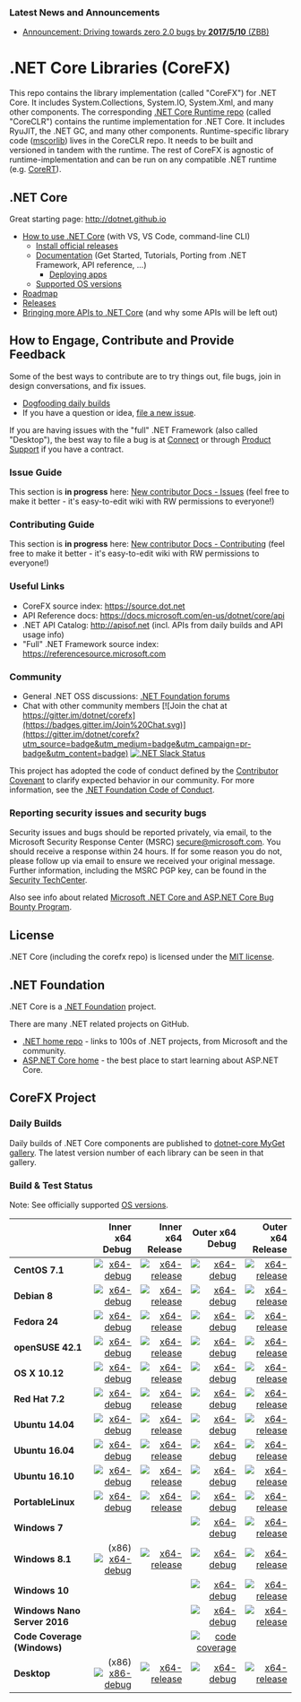 ### Latest News and Announcements

* [Announcement: Driving towards zero 2.0 bugs by **2017/5/10** (ZBB)](https://github.com/dotnet/corefx/issues/17619)



# .NET Core Libraries (CoreFX)

This repo contains the library implementation (called "CoreFX") for .NET Core. It includes System.Collections, System.IO, System.Xml, and many other components.
The corresponding [.NET Core Runtime repo](https://github.com/dotnet/coreclr) (called "CoreCLR") contains the runtime implementation for .NET Core. It includes RyuJIT, the .NET GC, and many other components.
Runtime-specific library code ([mscorlib](https://github.com/dotnet/coreclr/tree/master/src/mscorlib)) lives in the CoreCLR repo. It needs to be built and versioned in tandem with the runtime. The rest of CoreFX is agnostic of runtime-implementation and can be run on any compatible .NET runtime (e.g. [CoreRT](https://github.com/dotnet/corert)).



## .NET Core

Great starting page: http://dotnet.github.io

* [How to use .NET Core](https://github.com/dotnet/core/#get-started) (with VS, VS Code, command-line CLI)
  * [Install official releases](https://www.microsoft.com/net/core)
  * [Documentation](https://docs.microsoft.com/en-us/dotnet) (Get Started, Tutorials, Porting from .NET Framework, API reference, ...)
    * [Deploying apps](https://docs.microsoft.com/en-us/dotnet/articles/core/preview3/deploying)
  * [Supported OS versions](https://github.com/dotnet/core/blob/master/roadmap.md#technology-roadmaps)
* [Roadmap](https://github.com/dotnet/core/blob/master/roadmap.md)
* [Releases](https://github.com/dotnet/core/tree/master/release-notes)
* [Bringing more APIs to .NET Core](https://github.com/dotnet/corefx/blob/master/Documentation/project-docs/porting.md) (and why some APIs will be left out)



## How to Engage, Contribute and Provide Feedback

Some of the best ways to contribute are to try things out, file bugs, join in design conversations, and fix issues.

* [Dogfooding daily builds](https://github.com/dotnet/corefx/blob/master/Documentation/project-docs/dogfooding.md)
* If you have a question or idea, [file a new issue](https://github.com/dotnet/corefx/issues/new).

If you are having issues with the "full" .NET Framework (also called "Desktop"), the best way to file a bug is at [Connect](http://connect.microsoft.com/VisualStudio) or through [Product Support](https://support.microsoft.com/en-us/contactus?ws=support) if you have a contract.

### Issue Guide

This section is **in progress** here: [New contributor Docs - Issues](https://github.com/dotnet/corefx/wiki/New-contributor-Docs#issue-guide) (feel free to make it better - it's easy-to-edit wiki with RW permissions to everyone!)

### Contributing Guide

This section is **in progress** here: [New contributor Docs - Contributing](https://github.com/dotnet/corefx/wiki/New-contributor-Docs#contributing-guide) (feel free to make it better - it's easy-to-edit wiki with RW permissions to everyone!) 

### Useful Links

* CoreFX source index: https://source.dot.net
* API Reference docs: https://docs.microsoft.com/en-us/dotnet/core/api
* .NET API Catalog: http://apisof.net (incl. APIs from daily builds and API usage info)
* "Full" .NET Framework source index: https://referencesource.microsoft.com

### Community

* General .NET OSS discussions: [.NET Foundation forums](http://forums.dotnetfoundation.org)
* Chat with other community members [![Join the chat at https://gitter.im/dotnet/corefx](https://badges.gitter.im/Join%20Chat.svg)](https://gitter.im/dotnet/corefx?utm_source=badge&utm_medium=badge&utm_campaign=pr-badge&utm_content=badge) [![.NET Slack Status](https://aspnetcoreslack.herokuapp.com/badge.svg?2)](http://tattoocoder.com/aspnet-slack-sign-up)

This project has adopted the code of conduct defined by the [Contributor Covenant](http://contributor-covenant.org/)
to clarify expected behavior in our community. For more information, see the [.NET Foundation Code of Conduct](http://www.dotnetfoundation.org/code-of-conduct).

### Reporting security issues and security bugs

Security issues and bugs should be reported privately, via email, to the Microsoft Security Response Center (MSRC) <secure@microsoft.com>. You should receive a response within 24 hours. If for some reason you do not, please follow up via email to ensure we received your original message. Further information, including the MSRC PGP key, can be found in the [Security TechCenter](https://technet.microsoft.com/en-us/security/ff852094.aspx).

Also see info about related [Microsoft .NET Core and ASP.NET Core Bug Bounty Program](https://technet.microsoft.com/en-us/mt764065.aspx).

## License

.NET Core (including the corefx repo) is licensed under the [MIT license](LICENSE).



## .NET Foundation

.NET Core is a [.NET Foundation](http://www.dotnetfoundation.org/projects) project.

There are many .NET related projects on GitHub.

- [.NET home repo](https://github.com/Microsoft/dotnet) - links to 100s of .NET projects, from Microsoft and the community.
- [ASP.NET Core home](https://github.com/aspnet/home) - the best place to start learning about ASP.NET Core.



## CoreFX Project

### Daily Builds

Daily builds of .NET Core components are published to [dotnet-core MyGet gallery](https://dotnet.myget.org/gallery/dotnet-core).
The latest version number of each library can be seen in that gallery.

### Build & Test Status

Note: See officially supported [OS versions](https://github.com/dotnet/core/blob/master/roadmap.md#technology-roadmaps).

|    | Inner x64 Debug | Inner x64 Release | Outer x64 Debug | Outer x64 Release |
|:---|----------------:|------------------:|----------------:|------------------:|
|**CentOS 7.1**|[![x64-debug](https://ci.dot.net/job/dotnet_corefx/job/release_2.0.0/job/centos7.1_debug/badge/icon)](https://ci.dot.net/job/dotnet_corefx/job/release_2.0.0/job/centos7.1_debug/lastCompletedBuild/testReport)|[![x64-release](https://ci.dot.net/job/dotnet_corefx/job/release_2.0.0/job/centos7.1_release/badge/icon)](https://ci.dot.net/job/dotnet_corefx/job/release_2.0.0/job/centos7.1_release/lastCompletedBuild/testReport)|[![x64-debug](https://ci.dot.net/job/dotnet_corefx/job/release_2.0.0/job/outerloop_netcoreapp_centos7.1_debug/badge/icon)](https://ci.dot.net/job/dotnet_corefx/job/release_2.0.0/job/outerloop_netcoreapp_centos7.1_debug/lastCompletedBuild/testReport)|[![x64-release](https://ci.dot.net/job/dotnet_corefx/job/release_2.0.0/job/outerloop_netcoreapp_centos7.1_release/badge/icon)](https://ci.dot.net/job/dotnet_corefx/job/release_2.0.0/job/outerloop_netcoreapp_centos7.1_release/lastCompletedBuild/testReport)|
|**Debian 8**|[![x64-debug](https://ci.dot.net/job/dotnet_corefx/job/release_2.0.0/job/debian8.4_debug/badge/icon)](https://ci.dot.net/job/dotnet_corefx/job/release_2.0.0/job/debian8.4_debug/lastCompletedBuild/testReport)|[![x64-release](https://ci.dot.net/job/dotnet_corefx/job/release_2.0.0/job/debian8.4_release/badge/icon)](https://ci.dot.net/job/dotnet_corefx/job/release_2.0.0/job/debian8.4_release/lastCompletedBuild/testReport)|[![x64-debug](https://ci.dot.net/job/dotnet_corefx/job/release_2.0.0/job/outerloop_netcoreapp_debian8.4_debug/badge/icon)](https://ci.dot.net/job/dotnet_corefx/job/release_2.0.0/job/outerloop_netcoreapp_debian8.4_debug/lastCompletedBuild/testReport)|[![x64-release](https://ci.dot.net/job/dotnet_corefx/job/release_2.0.0/job/outerloop_netcoreapp_debian8.4_release/badge/icon)](https://ci.dot.net/job/dotnet_corefx/job/release_2.0.0/job/outerloop_netcoreapp_debian8.4_release/lastCompletedBuild/testReport)|
|**Fedora 24**|[![x64-debug](https://ci.dot.net/job/dotnet_corefx/job/release_2.0.0/job/fedora24_debug/badge/icon)](https://ci.dot.net/job/dotnet_corefx/job/release_2.0.0/job/fedora24_debug/lastCompletedBuild/testReport)|[![x64-release](https://ci.dot.net/job/dotnet_corefx/job/release_2.0.0/job/fedora24_release/badge/icon)](https://ci.dot.net/job/dotnet_corefx/job/release_2.0.0/job/fedora24_release/lastCompletedBuild/testReport)|[![x64-debug](https://ci.dot.net/job/dotnet_corefx/job/release_2.0.0/job/outerloop_netcoreapp_fedora24_debug/badge/icon)](https://ci.dot.net/job/dotnet_corefx/job/release_2.0.0/job/outerloop_netcoreapp_fedora24_debug/lastCompletedBuild/testReport)|[![x64-release](https://ci.dot.net/job/dotnet_corefx/job/release_2.0.0/job/outerloop_netcoreapp_fedora24_release/badge/icon)](https://ci.dot.net/job/dotnet_corefx/job/release_2.0.0/job/outerloop_netcoreapp_fedora24_release/lastCompletedBuild/testReport)|
|**openSUSE 42.1**|[![x64-debug](https://ci.dot.net/job/dotnet_corefx/job/release_2.0.0/job/opensuse42.1_debug/badge/icon)](https://ci.dot.net/job/dotnet_corefx/job/release_2.0.0/job/opensuse42.1_debug/lastCompletedBuild/testReport)|[![x64-release](https://ci.dot.net/job/dotnet_corefx/job/release_2.0.0/job/opensuse42.1_release/badge/icon)](https://ci.dot.net/job/dotnet_corefx/job/release_2.0.0/job/opensuse42.1_release/lastCompletedBuild/testReport)|[![x64-debug](https://ci.dot.net/job/dotnet_corefx/job/release_2.0.0/job/outerloop_netcoreapp_opensuse42.1_debug/badge/icon)](https://ci.dot.net/job/dotnet_corefx/job/release_2.0.0/job/outerloop_netcoreapp_opensuse42.1_debug/lastCompletedBuild/testReport)|[![x64-release](https://ci.dot.net/job/dotnet_corefx/job/release_2.0.0/job/outerloop_netcoreapp_opensuse42.1_release/badge/icon)](https://ci.dot.net/job/dotnet_corefx/job/release_2.0.0/job/outerloop_netcoreapp_opensuse42.1_release/lastCompletedBuild/testReport)|
|**OS X 10.12**|[![x64-debug](https://ci.dot.net/job/dotnet_corefx/job/release_2.0.0/job/osx10.12_debug/badge/icon)](https://ci.dot.net/job/dotnet_corefx/job/release_2.0.0/job/osx10.12_debug/lastCompletedBuild/testReport)|[![x64-release](https://ci.dot.net/job/dotnet_corefx/job/release_2.0.0/job/osx10.12_release/badge/icon)](https://ci.dot.net/job/dotnet_corefx/job/release_2.0.0/job/osx10.12_release/lastCompletedBuild/testReport)|[![x64-debug](https://ci.dot.net/job/dotnet_corefx/job/release_2.0.0/job/outerloop_netcoreapp_osx_debug/badge/icon)](https://ci.dot.net/job/dotnet_corefx/job/release_2.0.0/job/outerloop_netcoreapp_osx_debug/lastCompletedBuild/testReport)|[![x64-release](https://ci.dot.net/job/dotnet_corefx/job/release_2.0.0/job/outerloop_netcoreapp_osx_release/badge/icon)](https://ci.dot.net/job/dotnet_corefx/job/release_2.0.0/job/outerloop_netcoreapp_osx_release/lastCompletedBuild/testReport)|
|**Red Hat 7.2**|[![x64-debug](https://ci.dot.net/job/dotnet_corefx/job/release_2.0.0/job/rhel7.2_debug/badge/icon)](https://ci.dot.net/job/dotnet_corefx/job/release_2.0.0/job/rhel7.2_debug/lastCompletedBuild/testReport)|[![x64-release](https://ci.dot.net/job/dotnet_corefx/job/release_2.0.0/job/rhel7.2_release/badge/icon)](https://ci.dot.net/job/dotnet_corefx/job/release_2.0.0/job/rhel7.2_release/lastCompletedBuild/testReport)|[![x64-debug](https://ci.dot.net/job/dotnet_corefx/job/release_2.0.0/job/outerloop_netcoreapp_rhel7.2_debug/badge/icon)](https://ci.dot.net/job/dotnet_corefx/job/release_2.0.0/job/outerloop_netcoreapp_rhel7.2_debug/lastCompletedBuild/testReport)|[![x64-release](https://ci.dot.net/job/dotnet_corefx/job/release_2.0.0/job/outerloop_netcoreapp_rhel7.2_release/badge/icon)](https://ci.dot.net/job/dotnet_corefx/job/release_2.0.0/job/outerloop_netcoreapp_rhel7.2_release/lastCompletedBuild/testReport)|
|**Ubuntu 14.04**|[![x64-debug](https://ci.dot.net/job/dotnet_corefx/job/release_2.0.0/job/ubuntu14.04_debug/badge/icon)](https://ci.dot.net/job/dotnet_corefx/job/release_2.0.0/job/ubuntu14.04_debug/lastCompletedBuild/testReport)|[![x64-release](https://ci.dot.net/job/dotnet_corefx/job/release_2.0.0/job/ubuntu14.04_release/badge/icon)](https://ci.dot.net/job/dotnet_corefx/job/release_2.0.0/job/ubuntu14.04_release/lastCompletedBuild/testReport)|[![x64-debug](https://ci.dot.net/job/dotnet_corefx/job/release_2.0.0/job/outerloop_netcoreapp_ubuntu14.04_debug/badge/icon)](https://ci.dot.net/job/dotnet_corefx/job/release_2.0.0/job/outerloop_netcoreapp_ubuntu14.04_debug/lastCompletedBuild/testReport)|[![x64-release](https://ci.dot.net/job/dotnet_corefx/job/release_2.0.0/job/outerloop_netcoreapp_ubuntu14.04_release/badge/icon)](https://ci.dot.net/job/dotnet_corefx/job/release_2.0.0/job/outerloop_netcoreapp_ubuntu14.04_release/lastCompletedBuild/testReport)|
|**Ubuntu 16.04**|[![x64-debug](https://ci.dot.net/job/dotnet_corefx/job/release_2.0.0/job/ubuntu16.04_debug/badge/icon)](https://ci.dot.net/job/dotnet_corefx/job/release_2.0.0/job/ubuntu16.04_debug/lastCompletedBuild/testReport)|[![x64-release](https://ci.dot.net/job/dotnet_corefx/job/release_2.0.0/job/ubuntu16.04_release/badge/icon)](https://ci.dot.net/job/dotnet_corefx/job/release_2.0.0/job/ubuntu16.04_release/lastCompletedBuild/testReport)|[![x64-debug](https://ci.dot.net/job/dotnet_corefx/job/release_2.0.0/job/outerloop_netcoreapp_ubuntu16.04_debug/badge/icon)](https://ci.dot.net/job/dotnet_corefx/job/release_2.0.0/job/outerloop_netcoreapp_ubuntu16.04_debug/lastCompletedBuild/testReport)|[![x64-release](https://ci.dot.net/job/dotnet_corefx/job/release_2.0.0/job/outerloop_netcoreapp_ubuntu16.04_release/badge/icon)](https://ci.dot.net/job/dotnet_corefx/job/release_2.0.0/job/outerloop_netcoreapp_ubuntu16.04_release/lastCompletedBuild/testReport)|
|**Ubuntu 16.10**|[![x64-debug](https://ci.dot.net/job/dotnet_corefx/job/release_2.0.0/job/ubuntu16.10_debug/badge/icon)](https://ci.dot.net/job/dotnet_corefx/job/release_2.0.0/job/ubuntu16.10_debug/lastCompletedBuild/testReport)|[![x64-release](https://ci.dot.net/job/dotnet_corefx/job/release_2.0.0/job/ubuntu16.10_release/badge/icon)](https://ci.dot.net/job/dotnet_corefx/job/release_2.0.0/job/ubuntu16.10_release/lastCompletedBuild/testReport)|[![x64-debug](https://ci.dot.net/job/dotnet_corefx/job/release_2.0.0/job/outerloop_netcoreapp_ubuntu16.10_debug/badge/icon)](https://ci.dot.net/job/dotnet_corefx/job/release_2.0.0/job/outerloop_netcoreapp_ubuntu16.10_debug/lastCompletedBuild/testReport)|[![x64-release](https://ci.dot.net/job/dotnet_corefx/job/release_2.0.0/job/outerloop_netcoreapp_ubuntu16.10_release/badge/icon)](https://ci.dot.net/job/dotnet_corefx/job/release_2.0.0/job/outerloop_netcoreapp_ubuntu16.10_release/lastCompletedBuild/testReport)|
|**PortableLinux**|[![x64-debug](https://ci.dot.net/job/dotnet_corefx/job/release_2.0.0/job/portablelinux_debug/badge/icon)](https://ci.dot.net/job/dotnet_corefx/job/release_2.0.0/job/portablelinux_debug/lastCompletedBuild/testReport)|[![x64-release](https://ci.dot.net/job/dotnet_corefx/job/release_2.0.0/job/portablelinux_release/badge/icon)](https://ci.dot.net/job/dotnet_corefx/job/release_2.0.0/job/portablelinux_release/lastCompletedBuild/testReport)|[![x64-debug](https://ci.dot.net/job/dotnet_corefx/job/release_2.0.0/job/outerloop_netcoreapp_portablelinux_debug/badge/icon)](https://ci.dot.net/job/dotnet_corefx/job/release_2.0.0/job/outerloop_netcoreapp_portablelinux_debug/lastCompletedBuild/testReport)|[![x64-release](https://ci.dot.net/job/dotnet_corefx/job/release_2.0.0/job/outerloop_netcoreapp_portablelinux_release/badge/icon)](https://ci.dot.net/job/dotnet_corefx/job/release_2.0.0/job/outerloop_netcoreapp_portablelinux_release/lastCompletedBuild/testReport)|
|**Windows 7**| | |[![x64-debug](https://ci.dot.net/job/dotnet_corefx/job/release_2.0.0/job/outerloop_netcoreapp_win7_debug/badge/icon)](https://ci.dot.net/job/dotnet_corefx/job/release_2.0.0/job/outerloop_netcoreapp_win7_debug/lastCompletedBuild/testReport)|[![x64-release](https://ci.dot.net/job/dotnet_corefx/job/release_2.0.0/job/outerloop_netcoreapp_win7_release/badge/icon)](https://ci.dot.net/job/dotnet_corefx/job/release_2.0.0/job/outerloop_netcoreapp_win7_release/lastCompletedBuild/testReport)|
|**Windows 8.1**|(x86) [![x64-debug](https://ci.dot.net/job/dotnet_corefx/job/release_2.0.0/job/windows_nt_debug/badge/icon)](https://ci.dot.net/job/dotnet_corefx/job/release_2.0.0/job/windows_nt_debug/lastCompletedBuild/testReport)|[![x64-release](https://ci.dot.net/job/dotnet_corefx/job/release_2.0.0/job/windows_nt_release/badge/icon)](https://ci.dot.net/job/dotnet_corefx/job/release_2.0.0/job/windows_nt_release/lastCompletedBuild/testReport)|[![x64-debug](https://ci.dot.net/job/dotnet_corefx/job/release_2.0.0/job/outerloop_netcoreapp_windows_nt_debug/badge/icon)](https://ci.dot.net/job/dotnet_corefx/job/release_2.0.0/job/outerloop_netcoreapp_windows_nt_debug/lastCompletedBuild/testReport)|[![x64-release](https://ci.dot.net/job/dotnet_corefx/job/release_2.0.0/job/outerloop_netcoreapp_windows_nt_release/badge/icon)](https://ci.dot.net/job/dotnet_corefx/job/release_2.0.0/job/outerloop_netcoreapp_windows_nt_release/lastCompletedBuild/testReport)|
|**Windows 10**| | |[![x64-debug](https://ci.dot.net/job/dotnet_corefx/job/release_2.0.0/job/outerloop_netcoreapp_win10_debug/badge/icon)](https://ci.dot.net/job/dotnet_corefx/job/release_2.0.0/job/outerloop_netcoreapp_win10_debug/lastCompletedBuild/testReport)|[![x64-release](https://ci.dot.net/job/dotnet_corefx/job/release_2.0.0/job/outerloop_netcoreapp_win10_release/badge/icon)](https://ci.dot.net/job/dotnet_corefx/job/release_2.0.0/job/outerloop_netcoreapp_win10_release/lastCompletedBuild/testReport)|
|**Windows Nano Server 2016**| | |[![x64-debug](https://ci.dot.net/job/dotnet_corefx/job/release_2.0.0/job/outerloop_winnano16_debug/badge/icon)](https://ci.dot.net/job/dotnet_corefx/job/release_2.0.0/job/outerloop_winnano16_debug/lastCompletedBuild/testReport)|[![x64-release](https://ci.dot.net/job/dotnet_corefx/job/release_2.0.0/job/outerloop_winnano16_release/badge/icon)](https://ci.dot.net/job/dotnet_corefx/job/release_2.0.0/job/outerloop_winnano16_release/lastCompletedBuild/testReport)|
|**Code Coverage (Windows)**| | |[![code coverage](https://ci.dot.net/job/dotnet_corefx/job/release_2.0.0/job/code_coverage_windows/badge/icon)](https://ci.dot.net/job/dotnet_corefx/job/release_2.0.0/job/code_coverage_windows/Code_Coverage_Report)|
|**Desktop**|(x86) [![x86-debug](https://ci.dot.net/job/dotnet_corefx/job/release_2.0.0/job/netfx_windows_nt_debug_prtest/badge/icon)](https://ci.dot.net/job/dotnet_corefx/job/release_2.0.0/job/netfx_windows_nt_debug_prtest/lastCompletedBuild/testReport)|[![x64-release](https://ci.dot.net/job/dotnet_corefx/job/release_2.0.0/job/netfx_windows_nt_release_prtest/badge/icon)](https://ci.dot.net/job/dotnet_corefx/job/release_2.0.0/job/netfx_windows_nt_release_prtest/lastCompletedBuild/testReport)|[![x64-debug](https://ci.dot.net/job/dotnet_corefx/job/release_2.0.0/job/outerloop_netfx_windows_nt_debug/badge/icon)](https://ci.dot.net/job/dotnet_corefx/job/release_2.0.0/job/outerloop_netfx_windows_nt_debug/lastCompletedBuild/testReport)|[![x64-release](https://ci.dot.net/job/dotnet_corefx/job/release_2.0.0/job/outerloop_netfx_windows_nt_release/badge/icon)](https://ci.dot.net/job/dotnet_corefx/job/release_2.0.0/job/outerloop_netfx_windows_nt_release/lastCompletedBuild/testReport)||

